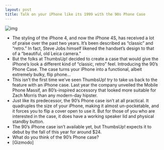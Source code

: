 ```yaml
---
layout: post
title: Talk on your iPhone like its 1999 with the 90s Phone Case
---
```

![img](http://media.idownloadblog.com/wp-content/uploads/2012/03/90s-phone-case.jpg)
* The styling of the iPhone 4, and now the iPhone 4S, has received a lot of praise over the past two years. It’s been described as “classic” and “retro.” In fact, Steve Jobs himself likened the handset’s design to that of a “beautiful, old Leica camera.”
* But the folks at ThumbsUp! decided to create a case that would give the iPhone’s look a different kind of “classic, retro” feel. Introducing the 90’s Phone Case. The case turns your iPhone into a functional, albeit extremely bulky, flip phone…
* This isn’t the first time we’ve seen ThumbsUp! try to take us back to the feature with an iPhone case. Last year the company unveiled the Mobile Phone Massif, an 80’s-inspired accessory that looked more suitable for Zach Morris than any modern-day hipster.
* Just like its predecessor, the 90’s Phone case isn’t at all practical. It quadruples the size of your iPhone, making it almost un-pocketable, and it forces you to flip a cover open to use it. But for those of you who are interested in the case, it does have a working speaker lid and physical standby button.
* The 90’s iPhone case isn’t available yet, but ThumbsUp! expects it to debut by the fall of this year for around $24.
* What do you think of the 90’s Phone case?
* [Gizmodo]

